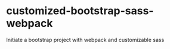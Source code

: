 # customized-bootstrap-sass-webpack
Initiate a bootstrap project with webpack and customizable sass
